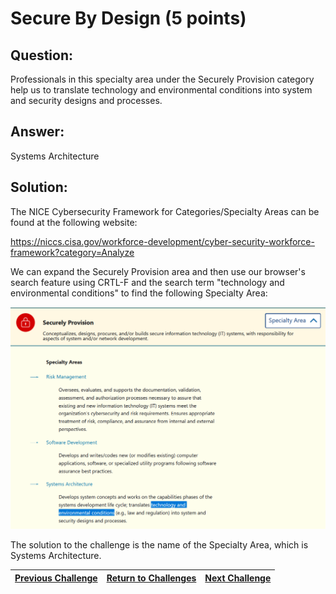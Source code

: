 # Secure By Design (5 points)

## Question:

Professionals in this specialty area under the Securely Provision category help us to translate technology and environmental conditions into system and security designs and processes.

## Answer:

Systems Architecture

## Solution:

The NICE Cybersecurity Framework for Categories/Specialty Areas can be found at the following website:

https://niccs.cisa.gov/workforce-development/cyber-security-workforce-framework?category=Analyze

We can expand the Securely Provision area and then use our browser's search feature using CRTL-F and the search term "technology and environmental conditions" to find the following Specialty Area:

![nice-screenshot.png](nice-screenshot.png)

The solution to the challenge is the name of the Specialty Area, which is Systems Architecture.

| [Previous Challenge](/Challenges/Securely-Provision/3/README.md#top) | [Return to Challenges](/Challenges/../../../#modules) | [Next Challenge](/Challenges/Securely-Provision/5/README.md#top) |
| :------- | :-----: | ------: |